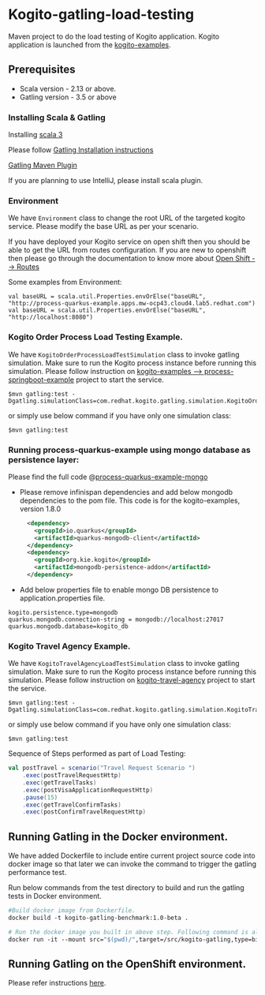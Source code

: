 Kogito-gatling-load-testing
=========================
Maven project to do the load testing of Kogito application. Kogito application is launched from the [kogito-examples](https://github.com/kiegroup/kogito-examples). 

## Prerequisites
* Scala version - 2.13 or above.
* Gatling version - 3.5 or above

### Installing Scala & Gatling
Installing [scala 3](https://www.scala-lang.org/download/scala3.html)

Please follow [Gatling Installation instructions](https://gatling.io/docs/gatling/tutorials/installation/)

[Gatling Maven Plugin](https://gatling.io/docs/gatling/reference/current/extensions/maven_plugin/)

If you are planning to use IntelliJ, please install scala plugin.

### Environment

We have `Environment` class to change the root URL of the targeted kogito service. Please modify the base URL as per your scenario.

If you have deployed your Kogito service on open shift then you should be able to get the URL from routes configuration. If you are new to openshift then please go through the documentation to know more about [Open Shift --> Routes](https://docs.openshift.com/dedicated/3/getting_started/access_your_services.html)

Some examples from Environment:

```
val baseURL = scala.util.Properties.envOrElse("baseURL", "http://process-quarkus-example.apps.mw-ocp43.cloud4.lab5.redhat.com")
val baseURL = scala.util.Properties.envOrElse("baseURL", "http://localhost:8080")
```

### Kogito Order Process Load Testing Example.

We have `KogitoOrderProcessLoadTestSimulation` class to invoke gatling simulation. Make sure to run the Kogito process instance before running this simulation. Please follow instruction on [kogito-examples --> process-springboot-example](https://github.com/kiegroup/kogito-examples/tree/stable/process-springboot-example) project to start the service.

    $mvn gatling:test -Dgatling.simulationClass=com.redhat.kogito.gatling.simulation.KogitoOrderProcessLoadTestSimulation

or simply use below command if you have only one simulation class:

    $mvn gatling:test

### Running process-quarkus-example using mongo database as persistence layer:

Please find the full code @[process-quarkus-example-mongo](https://github.com/lokeshrangineni/kogito-gatling-load-testing/tree/master/kogito-examples-app/process-quarkus-example)

* Please remove infinispan dependencies and add below mongodb dependencies to the pom file. This code is for the kogito-examples, version 1.8.0
  ```xml
    <dependency>
      <groupId>io.quarkus</groupId>
      <artifactId>quarkus-mongodb-client</artifactId>
    </dependency>
    <dependency>
      <groupId>org.kie.kogito</groupId>
      <artifactId>mongodb-persistence-addon</artifactId>
    </dependency>
  ```
* Add below properties file to enable mongo DB persistence to application.properties file.
```properties
kogito.persistence.type=mongodb
quarkus.mongodb.connection-string = mongodb://localhost:27017
quarkus.mongodb.database=kogito_db
```


### Kogito Travel Agency Example.

We have `KogitoTravelAgencyLoadTestSimulation` class to invoke gatling simulation. Make sure to run the Kogito process instance before running this simulation. Please follow instruction on [kogito-travel-agency](https://github.com/kiegroup/kogito-examples/tree/stable/kogito-travel-agency) project to start the service.

    $mvn gatling:test -Dgatling.simulationClass=com.redhat.kogito.gatling.simulation.KogitoTravelAgencyLoadTestSimulation

or simply use below command if you have only one simulation class:

    $mvn gatling:test


Sequence of Steps performed as part of Load Testing:

```scala
val postTravel = scenario("Travel Request Scenario ")
    .exec(postTravelRequestHttp)
    .exec(getTravelTasks)
    .exec(postVisaApplicationRequestHttp)
    .pause(15)
    .exec(getTravelConfirmTasks)
    .exec(postConfirmTravelRequestHttp)
```

## Running Gatling in the Docker environment.

We have added Dockerfile to include entire current project source code into docker image so that later we can invoke the command to trigger the gatling performance test.

Run below commands from the test directory to build and run the gatling tests in Docker environment.  

```dockerfile
#Build docker image from Dockerfile.
docker build -t kogito-gatling-benchmark:1.0-beta .

# Run the docker image you built in above step. Following command is also mounting the working directory on docker image so that we can access the gatling reports later.
docker run -it --mount src="$(pwd)/",target=/src/kogito-gatling,type=bind kogito-gatling-benchmark:1.0-beta
```

## Running Gatling on the OpenShift environment.

Please refer instructions [here](./open-shift).